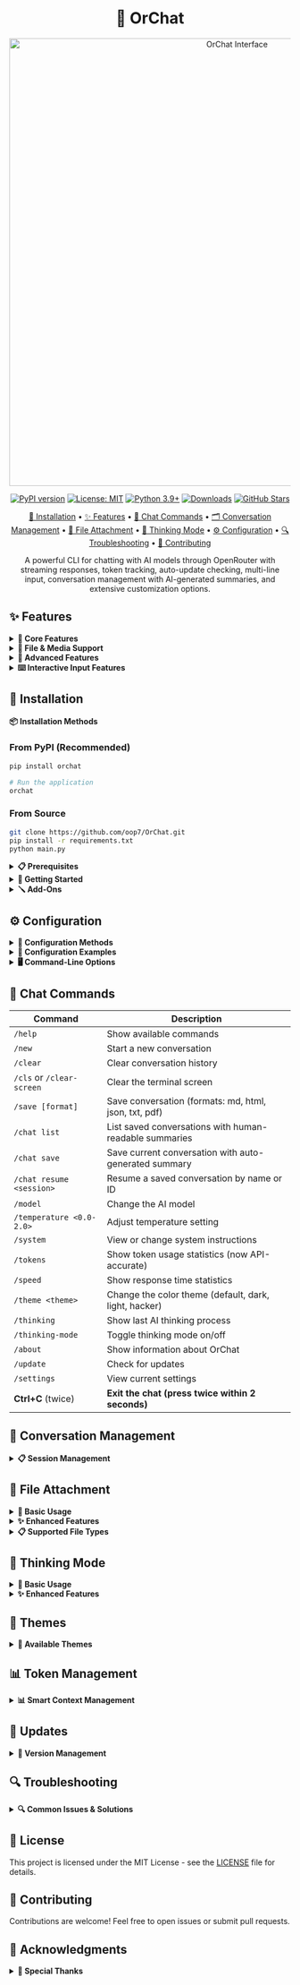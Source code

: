 <div align="center">

# 🤖 OrChat

<img src="assets\OrChat-Interface.png" width="800" alt="OrChat Interface"/>

[![PyPI version](https://img.shields.io/pypi/v/orchat?color=86efac&style=for-the-badge&logo=pypi&logoColor=black)](https://badge.fury.io/py/orchat)
[![License: MIT](https://img.shields.io/badge/License-MIT-10b981?style=for-the-badge&logo=opensource&logoColor=white)](https://opensource.org/licenses/MIT)
[![Python 3.9+](https://img.shields.io/badge/python-3.9+-10b981?style=for-the-badge&logo=python&logoColor=white)](https://www.python.org/downloads/)
[![Downloads](https://img.shields.io/pepy/dt/orchat?color=1f2937&style=for-the-badge&logo=download&logoColor=white)](https://pepy.tech/project/orchat)
[![GitHub Stars](https://img.shields.io/github/stars/oop7/OrChat?color=86efac&style=for-the-badge&logo=github&logoColor=black)](https://github.com/oop7/OrChat/stargazers)

[🚀 Installation](#installation) • [✨ Features](#features) • [💬 Chat Commands](#chat-commands) • [🗂️ Conversation Management](#conversation-management) • [📁 File Attachment](#file-attachment) • [🧠 Thinking Mode](#thinking-mode) • [⚙️ Configuration](#configuration) • [🔍 Troubleshooting](#troubleshooting) • [🤝 Contributing](#contributing)

A powerful CLI for chatting with AI models through OpenRouter with streaming responses, token tracking, auto-update checking, multi-line input, conversation management with AI-generated summaries, and extensive customization options.

</div>


<a id="features"></a>
## ✨ Features

<details>
<summary><strong>🔗 Core Features</strong></summary>

- **Universal Model Access**: Connect to any AI model available on OpenRouter with dynamic model retrieval
- **Interactive Chat**: Enjoy a smooth conversation experience with real-time streaming responses
- **Rich Markdown Rendering**: View formatted text, code blocks, tables and more directly in your terminal
- **Performance Analytics**: Track token usage, response times, and total cost for efficiency monitoring (now with accurate API-based token counting)
- **Command Auto-completion**: Enhanced user experience with intelligent command suggestions and prompt history navigation
- **Prompt History Navigation**: Use ↑/↓ arrow keys to navigate through previous prompts and Ctrl+R for history search
- **Pricing Display**: Real-time pricing information displayed during active chat sessions
- **Auto-Update System**: Automatic update checking at startup with pip integration
- **Multi-line Input Support**: Compose multi-paragraph messages with `Esc+Enter` and visual feedback
- **Conversation Management**: Save, list, and resume conversations with AI-generated topic summaries
- **Smart Summarization**: Automatically generates meaningful names for saved sessions (e.g., "python_coding", "travel_advice")
- **Session Persistence**: Resume conversations exactly where you left off with full context

</details>

<details>
<summary><strong>📎 File & Media Support</strong></summary>

- **Smart File Picker**: Attach files anywhere in your message using `@` (e.g., `analyze @myfile.py`)
- **Interactive File Browser**: Browse files with icons, sizes, and directory navigation in a popup interface
- **Multimodal Support**: Share images and various file types with compatible AI models
- **Enhanced File Processing**: Improved file attachment with better error handling and path support

</details>

<details>
<summary><strong>🧠 Advanced Features</strong></summary>

- **Smart Thinking Mode**: See the AI's reasoning process with compatible models
- **Multiple Export Formats**: Save conversations as Markdown, HTML, JSON, TXT, or PDF
- **Smart Context Management**: Automatically manages conversation history to stay within token limits
- **Conversation Management**: Save, list, and resume conversations with AI-generated summaries
- **Customizable Themes**: Choose from different visual themes for your terminal

</details>

<details>
<summary><strong>⌨️ Interactive Input Features</strong></summary>

- **Multi-line Input**: Use `Esc+Enter` to toggle multi-line mode, with status indicator and seamless toggling
- **Command History Navigation**: Press ↑/↓ arrow keys to cycle through previous prompts and commands
- **History Search**: Use Ctrl+R to search through your prompt history with keywords
- **Automatic Command Completion**: Start typing "/" and command suggestions appear instantly - no Tab key needed!
- **Auto-Suggest from History**: Previous commands and prompts appear as grey suggestions as you type
- **Intelligent File Picker**: Use `@` anywhere in your message for file selection with auto-completion and browser popup
- **Double Ctrl+C Exit**: Press Ctrl+C twice within 2 seconds to gracefully exit the chat session

**💡 How Auto-Completion Works:**
- Type `/` → All available commands appear automatically
- Type `/c` → Filters to commands starting with 'c' (clear, cls, clear-screen, etc.)
- Type `/temp` → Shows `/temperature` command
- Type `/think` → Shows `/thinking` and `/thinking-mode` commands
- No Tab key required - completions appear as you type!

**💡 How File Picker Works:**
- Type `@` anywhere in your message to open the file picker
- Choose files interactively (with icons for file types)
- Insert filenames naturally into your prompt, e.g., `examine @test.py and check for errors`
- File picker works anywhere in your message, not just at the beginning

**💡 How to Exit:**
- Press **Ctrl+C** once → Shows "Press Ctrl+C again to exit" message
- Press **Ctrl+C** again within 2 seconds → Gracefully exits the chat
- This prevents accidental exits while allowing quick termination when needed

</details>

<a id="installation"></a>
## 🚀 Installation

<summary><strong>📦 Installation Methods</strong></summary>

### From PyPI (Recommended)

```bash
pip install orchat
```
```bash
# Run the application
orchat
```

### From Source

```bash
git clone https://github.com/oop7/OrChat.git
pip install -r requirements.txt
python main.py
```

</details>

</details>

<details>
<summary><strong>📋 Prerequisites</strong></summary>

- Python 3.7 or higher
- An OpenRouter API key (get one at [OpenRouter.ai](https://openrouter.ai))
- Required packages: in `requirements.txt`

</details>

<details>
<summary><strong>🏁 Getting Started</strong></summary>

1. Install OrChat using one of the methods above
2. Run the setup wizard
   - if you follow from source PyPI:
     ```bash
     orchat --setup
     ```
   - if you follow from source method:
     ```bash
     python main.py --setup
     ```
3. Enter your OpenRouter API key when prompted
4. Select your preferred AI model and configure settings
5. Start chatting!

</details>

<details>
<summary><strong>🪛 Add-Ons</strong></summary>

### FZF fuzzy search (Enhanced Model Selection)

1. Install fzf and pyfzf

   - Install pyfzf
     ```bash
     pip install pyfzf
     ```
   - Fzf can be downloaded from https://github.com/junegunn/fzf?tab=readme-ov-file#installation

2. Ensure fzf is in your path
3. From now on, the model selection will use fzf for powerful fuzzy search and filtering capabilities!

**Note**: If fzf is not installed, OrChat will automatically fall back to standard model selection.

</details>

<a id="configuration"></a>
## ⚙️ Configuration

<details>
<summary><strong>🔧 Configuration Methods</strong></summary>

OrChat can be configured in multiple ways:

1. **Setup Wizard**: Run `python main.py --setup` for interactive configuration
2. **Config File**: Edit the `config.ini` file in the application directory
3. **Environment Variables**: Create a `.env` file with your configuration
4. **System Environment Variables**: Set environment variables directly in your system (recommended for security)

**Enhanced Environment Support**: OrChat now supports system/user environment variables, removing the strict requirement for `.env` files.

</details>

<details>
<summary><strong>📄 Configuration Examples</strong></summary>

Example `.env` file:

```
OPENROUTER_API_KEY=your_api_key_here
```

Example `config.ini` structure:

```ini
[API]
OPENROUTER_API_KEY = your_api_key_here

[SETTINGS]
MODEL = anthropic/claude-3-opus
TEMPERATURE = 0.7
SYSTEM_INSTRUCTIONS = You are a helpful AI assistant.
THEME = default
MAX_TOKENS = 8000
AUTOSAVE_INTERVAL = 300
STREAMING = True
THINKING_MODE = False
```

</details>

<details>
<summary><strong>🖥️ Command-Line Options</strong></summary>

- `--setup`: Run the setup wizard
- `--model MODEL`: Specify the model to use (e.g., `--model "anthropic/claude-3-opus"`)
- `--task {creative,coding,analysis,chat}`: Optimize for a specific task type
- `--image PATH`: Analyze an image file

</details>

<a id="chat-commands"></a>
## 💬 Chat Commands

| Command                   | Description                                           |
| ------------------------- | ----------------------------------------------------- |
| `/help`                   | Show available commands                               |
| `/new`                    | Start a new conversation                              |
| `/clear`                  | Clear conversation history                            |
| `/cls` or `/clear-screen` | Clear the terminal screen                             |
| `/save [format]`          | Save conversation (formats: md, html, json, txt, pdf) |
| `/chat list`              | List saved conversations with human-readable summaries |
| `/chat save`              | Save current conversation with auto-generated summary  |
| `/chat resume <session>`  | Resume a saved conversation by name or ID              |
| `/model`                  | Change the AI model                                   |
| `/temperature <0.0-2.0>`  | Adjust temperature setting                            |
| `/system`                 | View or change system instructions                    |
| `/tokens`                 | Show token usage statistics (now API-accurate)        |
| `/speed`                  | Show response time statistics                         |
| `/theme <theme>`          | Change the color theme (default, dark, light, hacker) |
| `/thinking`               | Show last AI thinking process                         |
| `/thinking-mode`          | Toggle thinking mode on/off                           |
| `/about`                  | Show information about OrChat                         |
| `/update`                 | Check for updates                                     |
| `/settings`               | View current settings                                 |
| **Ctrl+C** (twice)        | **Exit the chat (press twice within 2 seconds)**     |

<a id="conversation-management"></a>
## 💾 Conversation Management

<details>
<summary><strong>📋 Session Management</strong></summary>

OrChat provides powerful conversation management with human-readable session summaries:

**Commands:**
- `/chat list` - View all saved conversations with meaningful names
- `/chat save` - Save current conversation with auto-generated topic summary
- `/chat resume <session>` - Resume any saved conversation by name or ID

**Features:**
- **Smart Summarization**: Uses AI to generate 2-4 word topic summaries (e.g., "python_coding", "travel_advice", "cooking_tips")
- **Fallback Detection**: Automatically detects topics like coding, travel, cooking, career advice
- **Dual Storage**: Saves both human-readable summaries and original timestamp IDs
- **Easy Resume**: Resume conversations using either the summary name or original ID

**Example Session List:**
```
Saved sessions:
general_chat (20250906_141133)
python_coding (20250906_140945)
travel_advice (20250906_140812)
cooking_tips (20250906_140734)
```

</details>

<a id="file-attachment"></a>
## 📁 File Attachment

<details>
<summary><strong>📎 Basic Usage</strong></summary>

Attach files naturally in your messages using the smart file picker:

```
analyze @path/to/your/file.ext for issues
examine @script.py and explain its logic
```
- Use `@` anywhere in your message to open the file picker popup

</details>

<details>
<summary><strong>✨ Enhanced Features</strong></summary>

- **Intelligent File Picker**: Auto-completion, icons, file sizes, and directory navigation
- **Quoted Path Support**: Handles file paths with spaces using quotes
- **Better Error Handling**: Improved error messages and usage examples
- **File Preview**: Shows file metadata and preview before processing
- **Security Validation**: Built-in file size and type validation (10MB limit)

</details>

<details>
<summary><strong>📋 Supported File Types</strong></summary>

- **Images**: JPG, PNG, GIF, WEBP, BMP (displayed visually with multimodal models)
- **Code Files**: Python, JavaScript, Java, C++, TypeScript, Swift, etc. (with syntax highlighting)
- **Text Documents**: TXT, MD, CSV (full content displayed)
- **Data Files**: JSON, XML (displayed with formatting)
- **Web Files**: HTML, CSS (formatted display)
- **Archives**: ZIP, TAR, GZ, RAR (basic metadata support)

</details>

<a id="thinking-mode"></a>
## 🧠 Thinking Mode

<details>
<summary><strong>🎯 Basic Usage</strong></summary>

OrChat can display the AI's reasoning process with enhanced thinking mode:

```
/thinking-mode       # Toggle thinking mode on/off
/thinking            # Show the most recent thinking process
```

This feature allows you to see how the AI approached your question before giving its final answer. **Auto Thinking Mode** automatically enables this feature when you select models with reasoning support.

</details>

<details>
<summary><strong>✨ Enhanced Features</strong></summary>

- **Improved Detection**: Better extraction of thinking content from model responses
- **Model Compatibility**: Automatic handling of models that don't support thinking mode
- **Visual Indicators**: Clear status indicators showing if thinking mode is enabled
- **Flexible Setup**: Option to enable/disable during model selection

</details>

## 🎨 Themes

<details>
<summary><strong>🎨 Available Themes</strong></summary>

Change the visual appearance with the `/theme` command:

- **default**: Blue user, green assistant
- **dark**: Cyan user, magenta assistant
- **light**: Blue user, green assistant with lighter colors
- **hacker**: Matrix-inspired green text on black

</details>

## 📊 Token Management

<details>
<summary><strong>📊 Smart Context Management</strong></summary>

OrChat intelligently manages conversation context to keep within token limits:

- Automatically trims old messages when approaching limits
- Displays comprehensive token usage statistics including total tokens and cost tracking
- Shows real-time pricing information during active sessions
- Displays total cost tracking across conversations
- Allows manual clearing of context with `/clear`

</details>

## 🔄 Updates

<details>
<summary><strong>🔄 Version Management</strong></summary>

Check for updates with the `/update` command to see if a newer version is available.

</details>



<a id="troubleshooting"></a>
## 🔍 Troubleshooting

<details>
<summary><strong>🔍 Common Issues & Solutions</strong></summary>

- **API Key Issues**: Ensure your OpenRouter API key is correctly set in config.ini, .env file, or system environment variables. OrChat will prompt for re-entry if an incorrect key is detected
- **Insufficient Account Credit**: If you receive a 402 error, check your OpenRouter account balance and add funds as needed
- **File Path Problems**: When using `/attach` or `/upload`, use quotes for paths with spaces and ensure correct path format for your OS
- **Model Compatibility**: Some features like thinking mode only work with specific models
- **Conversation Management**: Use `/chat list` to see saved conversations, `/chat save` to save current session, and `/chat resume <name>` to continue previous conversations
- **Command Usage**: Remember that `/upload` and `/attach` can be used anywhere in your message for flexibility

</details>

## 📝 License

This project is licensed under the MIT License - see the [LICENSE](LICENSE) file for details.

<a id="contributing"></a>
## 🤝 Contributing

Contributions are welcome! Feel free to open issues or submit pull requests.

## 🙏 Acknowledgments

<details>
<summary><strong>🙏 Special Thanks</strong></summary>

- [OpenRouter](https://openrouter.ai/) for providing unified API access to AI models
- [Rich](https://github.com/Textualize/rich) for the beautiful terminal interface
- All contributors and users who provide feedback and help improve OrChat

</details>

